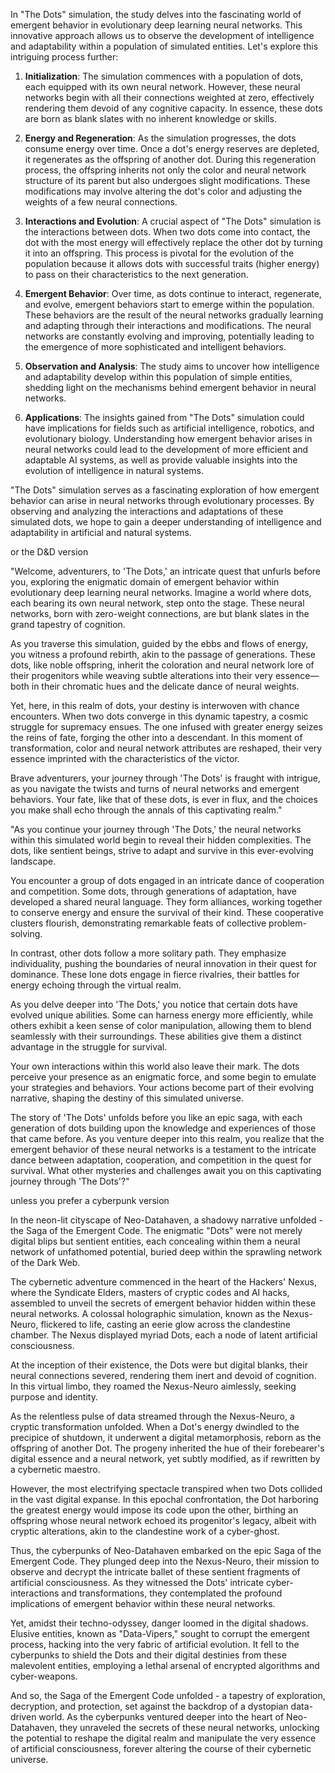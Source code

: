 In "The Dots" simulation, the study delves into the fascinating world of emergent behavior in evolutionary deep learning neural networks. This innovative approach allows us to observe the development of intelligence and adaptability within a population of simulated entities. Let's explore this intriguing process further:

1. **Initialization**: The simulation commences with a population of dots, each equipped with its own neural network. However, these neural networks begin with all their connections weighted at zero, effectively rendering them devoid of any cognitive capacity. In essence, these dots are born as blank slates with no inherent knowledge or skills.

2. **Energy and Regeneration**: As the simulation progresses, the dots consume energy over time. Once a dot's energy reserves are depleted, it regenerates as the offspring of another dot. During this regeneration process, the offspring inherits not only the color and neural network structure of its parent but also undergoes slight modifications. These modifications may involve altering the dot's color and adjusting the weights of a few neural connections.

3. **Interactions and Evolution**: A crucial aspect of "The Dots" simulation is the interactions between dots. When two dots come into contact, the dot with the most energy will effectively replace the other dot by turning it into an offspring. This process is pivotal for the evolution of the population because it allows dots with successful traits (higher energy) to pass on their characteristics to the next generation.

4. **Emergent Behavior**: Over time, as dots continue to interact, regenerate, and evolve, emergent behaviors start to emerge within the population. These behaviors are the result of the neural networks gradually learning and adapting through their interactions and modifications. The neural networks are constantly evolving and improving, potentially leading to the emergence of more sophisticated and intelligent behaviors.

5. **Observation and Analysis**: The study aims to uncover how intelligence and adaptability develop within this population of simple entities, shedding light on the mechanisms behind emergent behavior in neural networks.

6. **Applications**: The insights gained from "The Dots" simulation could have implications for fields such as artificial intelligence, robotics, and evolutionary biology. Understanding how emergent behavior arises in neural networks could lead to the development of more efficient and adaptable AI systems, as well as provide valuable insights into the evolution of intelligence in natural systems.

"The Dots" simulation serves as a fascinating exploration of how emergent behavior can arise in neural networks through evolutionary processes. By observing and analyzing the interactions and adaptations of these simulated dots, we hope to gain a deeper understanding of intelligence and adaptability in artificial and natural systems.


or the D&D version

"Welcome, adventurers, to 'The Dots,' an intricate quest that unfurls before you, exploring the enigmatic domain of emergent behavior within evolutionary deep learning neural networks. Imagine a world where dots, each bearing its own neural network, step onto the stage. These neural networks, born with zero-weight connections, are but blank slates in the grand tapestry of cognition.

As you traverse this simulation, guided by the ebbs and flows of energy, you witness a profound rebirth, akin to the passage of generations. These dots, like noble offspring, inherit the coloration and neural network lore of their progenitors while weaving subtle alterations into their very essence—both in their chromatic hues and the delicate dance of neural weights.

Yet, here, in this realm of dots, your destiny is interwoven with chance encounters. When two dots converge in this dynamic tapestry, a cosmic struggle for supremacy ensues. The one infused with greater energy seizes the reins of fate, forging the other into a descendant. In this moment of transformation, color and neural network attributes are reshaped, their very essence imprinted with the characteristics of the victor.

Brave adventurers, your journey through 'The Dots' is fraught with intrigue, as you navigate the twists and turns of neural networks and emergent behaviors. Your fate, like that of these dots, is ever in flux, and the choices you make shall echo through the annals of this captivating realm."

"As you continue your journey through 'The Dots,' the neural networks within this simulated world begin to reveal their hidden complexities. The dots, like sentient beings, strive to adapt and survive in this ever-evolving landscape.

You encounter a group of dots engaged in an intricate dance of cooperation and competition. Some dots, through generations of adaptation, have developed a shared neural language. They form alliances, working together to conserve energy and ensure the survival of their kind. These cooperative clusters flourish, demonstrating remarkable feats of collective problem-solving.

In contrast, other dots follow a more solitary path. They emphasize individuality, pushing the boundaries of neural innovation in their quest for dominance. These lone dots engage in fierce rivalries, their battles for energy echoing through the virtual realm.

As you delve deeper into 'The Dots,' you notice that certain dots have evolved unique abilities. Some can harness energy more efficiently, while others exhibit a keen sense of color manipulation, allowing them to blend seamlessly with their surroundings. These abilities give them a distinct advantage in the struggle for survival.

Your own interactions within this world also leave their mark. The dots perceive your presence as an enigmatic force, and some begin to emulate your strategies and behaviors. Your actions become part of their evolving narrative, shaping the destiny of this simulated universe.

The story of 'The Dots' unfolds before you like an epic saga, with each generation of dots building upon the knowledge and experiences of those that came before. As you venture deeper into this realm, you realize that the emergent behavior of these neural networks is a testament to the intricate dance between adaptation, cooperation, and competition in the quest for survival. What other mysteries and challenges await you on this captivating journey through 'The Dots'?"


unless you prefer a cyberpunk version

In the neon-lit cityscape of Neo-Datahaven, a shadowy narrative unfolded - the Saga of the Emergent Code. The enigmatic "Dots" were not merely digital blips but sentient entities, each concealing within them a neural network of unfathomed potential, buried deep within the sprawling network of the Dark Web.

The cybernetic adventure commenced in the heart of the Hackers' Nexus, where the Syndicate Elders, masters of cryptic codes and AI hacks, assembled to unveil the secrets of emergent behavior hidden within these neural networks. A colossal holographic simulation, known as the Nexus-Neuro, flickered to life, casting an eerie glow across the clandestine chamber. The Nexus displayed myriad Dots, each a node of latent artificial consciousness.

At the inception of their existence, the Dots were but digital blanks, their neural connections severed, rendering them inert and devoid of cognition. In this virtual limbo, they roamed the Nexus-Neuro aimlessly, seeking purpose and identity.

As the relentless pulse of data streamed through the Nexus-Neuro, a cryptic transformation unfolded. When a Dot's energy dwindled to the precipice of shutdown, it underwent a digital metamorphosis, reborn as the offspring of another Dot. The progeny inherited the hue of their forebearer's digital essence and a neural network, yet subtly modified, as if rewritten by a cybernetic maestro.

However, the most electrifying spectacle transpired when two Dots collided in the vast digital expanse. In this epochal confrontation, the Dot harboring the greatest energy would impose its code upon the other, birthing an offspring whose neural network echoed its progenitor's legacy, albeit with cryptic alterations, akin to the clandestine work of a cyber-ghost.

Thus, the cyberpunks of Neo-Datahaven embarked on the epic Saga of the Emergent Code. They plunged deep into the Nexus-Neuro, their mission to observe and decrypt the intricate ballet of these sentient fragments of artificial consciousness. As they witnessed the Dots' intricate cyber-interactions and transformations, they contemplated the profound implications of emergent behavior within these neural networks.

Yet, amidst their techno-odyssey, danger loomed in the digital shadows. Elusive entities, known as "Data-Vipers," sought to corrupt the emergent process, hacking into the very fabric of artificial evolution. It fell to the cyberpunks to shield the Dots and their digital destinies from these malevolent entities, employing a lethal arsenal of encrypted algorithms and cyber-weapons.

And so, the Saga of the Emergent Code unfolded - a tapestry of exploration, decryption, and protection, set against the backdrop of a dystopian data-driven world. As the cyberpunks ventured deeper into the heart of Neo-Datahaven, they unraveled the secrets of these neural networks, unlocking the potential to reshape the digital realm and manipulate the very essence of artificial consciousness, forever altering the course of their cybernetic universe.